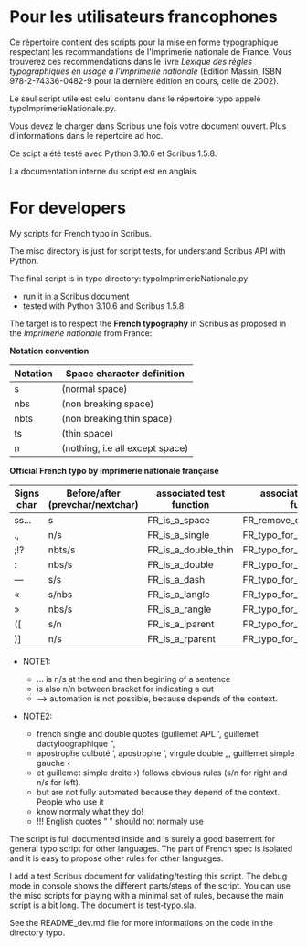 # Pour les utilisateurs francophones

Ce répertoire contient des scripts pour la mise en forme typographique respectant les recommandations de l'Imprimerie nationale de France. Vous trouverez ces recommendations dans le livre *Lexique des règles typographiques en usage à l'Imprimerie nationale* (Édition Massin, ISBN 978-2-74336-0482-9 pour la dernière édition en cours, celle de 2002). 

Le seul script utile est celui contenu dans le répertoire typo appelé typoImprimerieNationale.py.

Vous devez le charger dans Scribus une fois votre document ouvert. Plus d'informations dans le répertoire ad hoc.

Ce scipt a été testé avec Python 3.10.6 et Scribus 1.5.8.

La documentation interne du script est en anglais.

# For developers
 
 My scripts for French typo in Scribus.
 
 The misc directory is just for script tests, for understand Scribus API with Python.
 
 The final script is in typo directory: typoImprimerieNationale.py
 
 * run it in a Scribus document
 * tested with Python 3.10.6 and Scribus 1.5.8
 
 The target is to respect the **French typography** in Scribus as proposed in the *Imprimerie nationale* from France:
 
 __Notation convention__
 
| Notation | Space character definition |
|----------| ------------------|
|   s   | (normal space)|
|   nbs | (non breaking space)|
|   nbts| (non breaking thin space)|
|   ts  | (thin space)|
|   n   | (nothing, i.e all except space)|
 
 
 __Official French typo by Imprimerie nationale française__

 |Signs char|Before/after (prevchar/nextchar) | associated test function|  associated correction function|
 | -----|-------------------|-------------------------|--------------------------------|
 |ss... |  s                |FR_is_a_space            | FR_remove_duplicated_spaces    |
 |.,    |  n/s              |FR_is_a_single           | FR_typo_for_single             |
 |;!?   |  nbts/s           |FR_is_a_double_thin      | FR_typo_for_double_thin        |
 |:     |  nbs/s            |FR_is_a_double           | FR_typo_for_double             |
 |—     |  s/s              |FR_is_a_dash             | FR_typo_for_dash               |
 |«     |  s/nbs            |FR_is_a_langle           | FR_typo_for_rangle             |
 |»     |  nbs/s            |FR_is_a_rangle           | FR_typo_for_langle             |
 |([    |  s/n              |FR_is_a_lparent          | FR_typo_for_oparent            |
 |)]    |  n/s              |FR_is_a_rparent          | FR_typo_for_cparent            |

* NOTE1: 
   - … is n/s at the end and then begining of a sentence
   - is also n/n between bracket for indicating a cut
   -  --> automation is not possible, because depends of the context.

* NOTE2: 
   - french single and double quotes (guillemet APL ', guillemet dactyloographique ",
   - apostrophe culbuté ‘, apostrophe ’, virgule double „, guillemet simple gauche ‹
   - et guillemet simple droite ›) follows obvious rules (s/n for right and n/s for left).
   - but are not fully automated because they depend of the context. People who use it
   - know normaly what they do!
   -  !!! English quotes “ ” should not normaly use
 
 The script is full documented inside and is surely a good basement for general typo script for other languages. The part of French spec is isolated and it is easy to propose other rules for other languages.
 
 I add a test Scribus document for validating/testing this script. The debug mode in console shows the different parts/steps of the script. You can use the misc scripts for playing with a minimal set of rules, because the main script is a bit long. The document is test-typo.sla.

See the README_dev.md file for more informations on the code in the directory typo.
